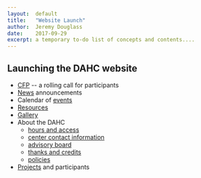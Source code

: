 ```yaml
---
layout:  default
title:   "Website Launch"
author:  Jeremy Douglass
date:    2017-09-29
excerpt: a temporary to-do list of concepts and contents....
---
```


## Launching the DAHC website

-  [CFP](/cfp) -- a rolling call for participants
-  [News](/news) announcements
-  Calendar of [events](/events) 
-  [Resources](/resources)   
-  [Gallery](/gallery)
-  About the DAHC
   -  [hours and access](/about#hours)
   -  [center contact information](/about#contact)
   -  [advisory board](/about#advisory-board)
   -  [thanks and credits](/about#credits)
   -  [policies](/policies)
-  [Projects](/projects) and participants
